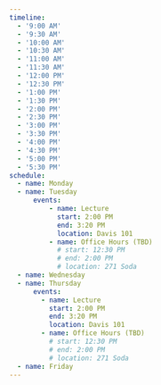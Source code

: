 ```yaml
---
timeline:
  - '9:00 AM'
  - '9:30 AM'
  - '10:00 AM'
  - '10:30 AM'
  - '11:00 AM'
  - '11:30 AM'
  - '12:00 PM'
  - '12:30 PM'
  - '1:00 PM'
  - '1:30 PM'
  - '2:00 PM'
  - '2:30 PM'
  - '3:00 PM'
  - '3:30 PM'
  - '4:00 PM'
  - '4:30 PM'
  - '5:00 PM'
  - '5:30 PM'
schedule:
  - name: Monday
  - name: Tuesday
      events:
          - name: Lecture
            start: 2:00 PM
            end: 3:20 PM
            location: Davis 101
          - name: Office Hours (TBD)
            # start: 12:30 PM
            # end: 2:00 PM
            # location: 271 Soda
  - name: Wednesday
  - name: Thursday
      events:
        - name: Lecture
          start: 2:00 PM
          end: 3:20 PM
          location: Davis 101
        - name: Office Hours (TBD)
          # start: 12:30 PM
          # end: 2:00 PM
          # location: 271 Soda
  - name: Friday
---
```

